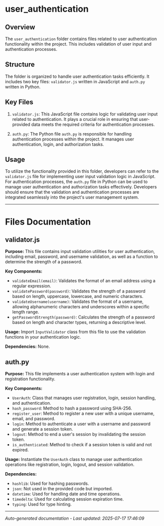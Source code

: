 # user_authentication

## Overview
The `user_authentication` folder contains files related to user authentication functionality within the project. This includes validation of user input and authentication processes.

## Structure
The folder is organized to handle user authentication tasks efficiently. It includes two key files: `validator.js` written in JavaScript and `auth.py` written in Python.

## Key Files
1. `validator.js`: This JavaScript file contains logic for validating user input related to authentication. It plays a crucial role in ensuring that user-provided data meets the required criteria for authentication processes.
   
2. `auth.py`: The Python file `auth.py` is responsible for handling authentication processes within the project. It manages user authentication, login, and authorization tasks.

## Usage
To utilize the functionality provided in this folder, developers can refer to the `validator.js` file for implementing user input validation logic in JavaScript. For authentication processes, the `auth.py` file in Python can be used to manage user authentication and authorization tasks effectively. Developers should ensure that the validation and authentication processes are integrated seamlessly into the project's user management system.

---

# Files Documentation

## validator.js

**Purpose:** This file contains input validation utilities for user authentication, including email, password, and username validation, as well as a function to determine the strength of a password.

**Key Components:**
- `validateEmail(email)`: Validates the format of an email address using a regular expression.
- `validatePassword(password)`: Validates the strength of a password based on length, uppercase, lowercase, and numeric characters.
- `validateUsername(username)`: Validates the format of a username, allowing alphanumeric characters and underscores within a specific length range.
- `getPasswordStrength(password)`: Calculates the strength of a password based on length and character types, returning a descriptive level.

**Usage:** Import `InputValidator` class from this file to use the validation functions in your authentication logic.

**Dependencies:** None.

## auth.py

**Purpose:** This file implements a user authentication system with login and registration functionality.

**Key Components:**
- `UserAuth`: Class that manages user registration, login, session handling, and authentication.
- `hash_password`: Method to hash a password using SHA-256.
- `register_user`: Method to register a new user with a unique username, email, and password.
- `login`: Method to authenticate a user with a username and password and generate a session token.
- `logout`: Method to end a user's session by invalidating the session token.
- `is_authenticated`: Method to check if a session token is valid and not expired.

**Usage:** Instantiate the `UserAuth` class to manage user authentication operations like registration, login, logout, and session validation.

**Dependencies:** 
- `hashlib`: Used for hashing passwords.
- `json`: Not used in the provided code but imported.
- `datetime`: Used for handling date and time operations.
- `timedelta`: Used for calculating session expiration time.
- `typing`: Used for type hinting.

---
*Auto-generated documentation - Last updated: 2025-07-17 17:46:09*
